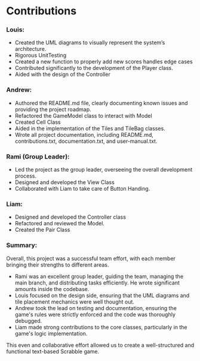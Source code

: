 # Contributions
### Louis:
- Created the UML diagrams to visually represent the system’s architecture.
- Rigorous UnitTesting
- Created a new function to properly add new scores handles edge cases 
- Contributed significantly to the development of the Player class.
- Aided with the design of the Controller
### Andrew:
- Authored the README.md file, clearly documenting known issues and providing the project roadmap.
- Refactored the GameModel class to interact with Model
- Created Cell Class
- Aided in the implementation of the Tiles and TileBag classes.
- Wrote all project documentation, including README.md, contributions.txt, documentation.txt, and user-manual.txt.
### Rami (Group Leader):
- Led the project as the group leader, overseeing the overall development process.
- Designed and developed the View Class
- Collaborated with Liam to take care of Button Handing. 
### Liam:
- Designed and developed the Controller class
- Refactored and reviewed the Model. 
- Created the Pair Class
### Summary:
Overall, this project was a successful team effort, with each member bringing their strengths to different areas. 
- Rami was an excellent group leader, guiding the team, managing the main branch, and distributing tasks efficiently. He wrote significant amounts inside the codebase.
- Louis focused on the design side, ensuring that the UML diagrams and tile placement mechanics were well thought out.
- Andrew took the lead on testing and documentation, ensuring the game's rules were strictly enforced and the code was thoroughly debugged.
- Liam made strong contributions to the core classes, particularly in the game's logic implementation. 

This even and collaborative effort allowed us to create a well-structured and functional text-based Scrabble game.